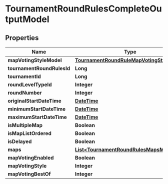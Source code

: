 
# TournamentRoundRulesCompleteOutputModel

## Properties
Name | Type | Description | Notes
------------ | ------------- | ------------- | -------------
**mapVotingStyleModel** | [**TournamentRoundRuleMapVotingStyleModel**](TournamentRoundRuleMapVotingStyleModel.md) |  |  [optional]
**tournamentRoundRulesId** | **Long** |  |  [optional]
**tournamentId** | **Long** |  |  [optional]
**roundLevelTypeId** | **Integer** |  |  [optional]
**roundNumber** | **Integer** |  |  [optional]
**originalStartDateTime** | [**DateTime**](DateTime.md) |  |  [optional]
**minimumStartDateTime** | [**DateTime**](DateTime.md) |  |  [optional]
**maximumStartDateTime** | [**DateTime**](DateTime.md) |  |  [optional]
**isMultipleMap** | **Boolean** |  |  [optional]
**isMapListOrdered** | **Boolean** |  |  [optional]
**isDelayed** | **Boolean** |  |  [optional]
**maps** | [**List&lt;TournamentRoundRulesMapsModel&gt;**](TournamentRoundRulesMapsModel.md) |  |  [optional]
**mapVotingEnabled** | **Boolean** |  |  [optional]
**mapVotingStyle** | **Integer** |  |  [optional]
**mapVotingBestOf** | **Integer** |  |  [optional]



